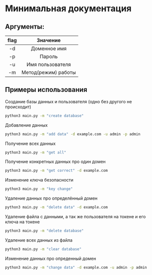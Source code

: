 #  Минимальная документация

## Аргументы:
| flag | Значение |
|:----:|:--------:|
| -d   | Доменное имя |
| -p   | Пароль |
| -u   | Имя пользователя |
| -m   | Метод(режим) работы |


## Примеры использования
Создание базы данных и пользователя (одно без другого не происходит)
```bash
python3 main.py -m "create database"
```

Добавление данных
```bash
python3 main.py -m "add data" -d example.com -u admin -p admin
```

Получение всех данных
```bash
python3 main.py -m "get all"
```

Получение конкретных данных про один домен
```bash
python3 main.py -m "get correct" -d example.com
```

Изменение ключа безопасности
```bash
python3 main.py -m "key change"
```

Удаление данных про определённый домен
```bash
python3 main.py -m "delete data" -d example.com
```

Удаление файла с данными, а так же пользователя на токене и его ключа на токене
```bash
python3 main.py -m "delete database"
```

Удаление всех данных из файла
```bash
python3 main.py -m "clear database"
```

Изменение данных про опреденный домен
```bash
python3 main.py -m "change data" -d example.com -u admin -p admin
```
